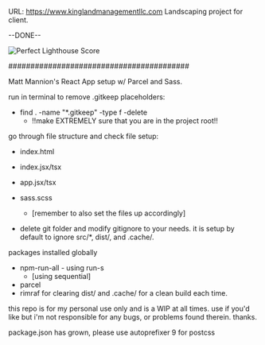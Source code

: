 URL: https://www.kinglandmanagementllc.com
Landscaping project for client.

--DONE--

![Perfect Lighthouse Score](https://i.imgur.com/2PHiLn4.png)

#########################################

Matt Mannion's React App setup w/ Parcel and Sass.

run in terminal to remove .gitkeep placeholders:

- find . -name "\*.gitkeep" -type f -delete
  - !!make EXTREMELY sure that you are in the project root!!

go through file structure and check file setup:

- index.html
- index.jsx/tsx
- app.jsx/tsx
- sass.scss

  - [remember to also set the files up accordingly]

- delete git folder and modify gitignore to your needs.
  it is setup by default to ignore src/\*, dist/, and .cache/.

packages installed globally

- npm-run-all - using run-s
  - [using sequential]
- parcel
- rimraf for clearing dist/ and .cache/ for a clean build each time.

this repo is for my personal use only and is a WIP at all times. use if you'd like but i'm not responsible for any bugs, or problems found therein. thanks.

package.json has grown, please use autoprefixer 9 for postcss
